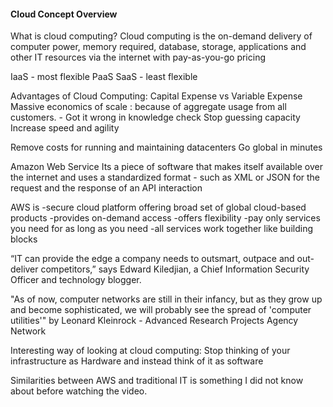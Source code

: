 #### Cloud Concept Overview
What is cloud computing?
Cloud computing is the on-demand delivery of computer power, memory required, database, storage, applications and other IT resources via the internet with pay-as-you-go pricing

IaaS - most flexible
PaaS
SaaS - least flexible

Advantages of Cloud Computing:
Capital Expense vs Variable Expense
Massive economics of scale : because of aggregate usage from all customers. - Got it wrong in knowledge check
Stop guessing capacity
Increase speed and agility

Remove costs for running and maintaining datacenters
Go global in minutes

Amazon Web Service
Its a piece of software that makes itself available over the internet and uses a standardized format - such as XML or JSON for the request and the response of an API interaction

AWS is
-secure cloud platform offering broad set of global cloud-based products
-provides on-demand access
-offers flexibility
-pay only services you need for as long as you need
-all services work together like building blocks

“IT can provide the edge a company needs to outsmart, outpace and out-deliver competitors,” says Edward Kiledjian, a Chief Information Security Officer and technology blogger.

"As of now, computer networks are still in their infancy, but as they grow up and become sophisticated, we will probably see the spread of 'computer utilities'" by Leonard Kleinrock - Advanced Research Projects Agency Network

Interesting way of looking at cloud computing:
Stop thinking of your infrastructure as Hardware and instead think of it as software

Similarities between AWS and traditional IT is something I did not know about before watching the video.
